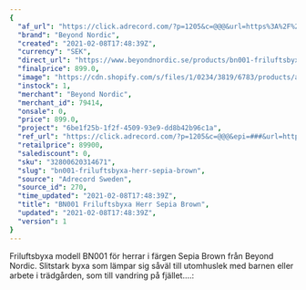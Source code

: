 ```yaml
---
{
  "af_url": "https://click.adrecord.com/?p=1205&c=@@@&url=https%3A%2F%2Fwww.beyondnordic.se%2Fproducts%2Fbn001-friluftsbyxa-herr-sepia-brown",
  "brand": "Beyond Nordic",
  "created": "2021-02-08T17:48:39Z",
  "currency": "SEK",
  "direct_url": "https://www.beyondnordic.se/products/bn001-friluftsbyxa-herr-sepia-brown",
  "finalprice": 899.0,
  "image": "https://cdn.shopify.com/s/files/1/0234/3819/6783/products/a4733b03fb8dbcaadd1b35c16e153d55b4b1b0fc_2048x2048.jpg",
  "instock": 1,
  "merchant": "Beyond Nordic",
  "merchant_id": 79414,
  "onsale": 0,
  "price": 899.0,
  "project": "6be1f25b-1f2f-4509-93e9-dd8b42b96c1a",
  "ref_url": "https://click.adrecord.com/?p=1205&c=@@@&epi=###&url=https%3A%2F%2Fwww.beyondnordic.se%2Fproducts%2Fbn001-friluftsbyxa-herr-sepia-brown",
  "retailprice": 89900,
  "salediscount": 0,
  "sku": "32800620314671",
  "slug": "bn001-friluftsbyxa-herr-sepia-brown",
  "source": "Adrecord Sweden",
  "source_id": 270,
  "time_updated": "2021-02-08T17:48:39Z",
  "title": "BN001 Friluftsbyxa Herr Sepia Brown",
  "updated": "2021-02-08T17:48:39Z",
  "version": 1
}
---
```


Friluftsbyxa modell BN001 för herrar i färgen Sepia Brown från Beyond Nordic. Slitstark byxa som lämpar sig såväl till utomhuslek med barnen eller arbete i trädgården, som till vandring på fjället.…:
